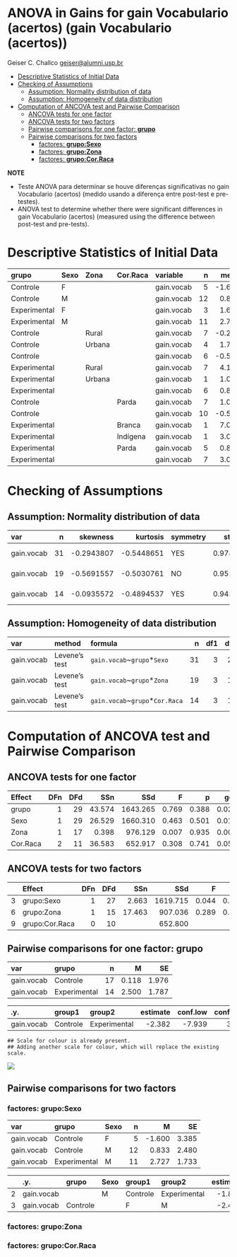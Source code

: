 ANOVA in Gains for gain Vocabulario (acertos) (gain Vocabulario
(acertos))
================
Geiser C. Challco <geiser@alumni.usp.br>

- [Descriptive Statistics of Initial
  Data](#descriptive-statistics-of-initial-data)
- [Checking of Assumptions](#checking-of-assumptions)
  - [Assumption: Normality distribution of
    data](#assumption-normality-distribution-of-data)
  - [Assumption: Homogeneity of data
    distribution](#assumption-homogeneity-of-data-distribution)
- [Computation of ANCOVA test and Pairwise
  Comparison](#computation-of-ancova-test-and-pairwise-comparison)
  - [ANCOVA tests for one factor](#ancova-tests-for-one-factor)
  - [ANCOVA tests for two factors](#ancova-tests-for-two-factors)
  - [Pairwise comparisons for one factor:
    **grupo**](#pairwise-comparisons-for-one-factor-grupo)
  - [Pairwise comparisons for two
    factors](#pairwise-comparisons-for-two-factors)
    - [factores: **grupo:Sexo**](#factores-gruposexo)
    - [factores: **grupo:Zona**](#factores-grupozona)
    - [factores: **grupo:Cor.Raca**](#factores-grupocorraca)

**NOTE**

- Teste ANOVA para determinar se houve diferenças significativas no gain
  Vocabulario (acertos) (medido usando a diferença entre post-test e
  pre-testes).
- ANOVA test to determine whether there were significant differences in
  gain Vocabulario (acertos) (measured using the difference between
  post-test and pre-tests).

# Descriptive Statistics of Initial Data

| grupo        | Sexo | Zona   | Cor.Raca | variable   |   n |   mean | median | min | max |     sd |    se |     ci |   iqr |
|:-------------|:-----|:-------|:---------|:-----------|----:|-------:|-------:|----:|----:|-------:|------:|-------:|------:|
| Controle     | F    |        |          | gain.vocab |   5 | -1.600 |    2.0 | -12 |   6 |  7.570 | 3.385 |  9.399 | 10.00 |
| Controle     | M    |        |          | gain.vocab |  12 |  0.833 |    0.0 | -17 |  14 |  8.590 | 2.480 |  5.458 | 10.25 |
| Experimental | F    |        |          | gain.vocab |   3 |  1.667 |    6.0 | -11 |  10 | 11.150 | 6.438 | 27.699 | 10.50 |
| Experimental | M    |        |          | gain.vocab |  11 |  2.727 |    2.0 |  -6 |  13 |  5.746 | 1.733 |  3.860 |  5.50 |
| Controle     |      | Rural  |          | gain.vocab |   7 | -0.286 |    1.0 | -17 |   9 |  8.261 | 3.122 |  7.640 |  5.50 |
| Controle     |      | Urbana |          | gain.vocab |   4 |  1.750 |    1.0 |  -6 |  11 |  8.098 | 4.049 | 12.886 | 11.75 |
| Controle     |      |        |          | gain.vocab |   6 | -0.500 |   -1.5 | -12 |  14 |  9.397 | 3.836 |  9.861 | 10.75 |
| Experimental |      | Rural  |          | gain.vocab |   7 |  4.143 |    6.0 |  -6 |  13 |  7.081 | 2.676 |  6.549 | 10.00 |
| Experimental |      | Urbana |          | gain.vocab |   1 |  1.000 |    1.0 |   1 |   1 |        |       |        |  0.00 |
| Experimental |      |        |          | gain.vocab |   6 |  0.833 |    2.5 | -11 |  10 |  6.969 | 2.845 |  7.313 |  4.00 |
| Controle     |      |        | Parda    | gain.vocab |   7 |  1.000 |    1.0 | -12 |  14 |  7.832 | 2.960 |  7.243 |  5.00 |
| Controle     |      |        |          | gain.vocab |  10 | -0.500 |   -0.5 | -17 |  11 |  8.721 | 2.758 |  6.239 | 11.50 |
| Experimental |      |        | Branca   | gain.vocab |   1 |  7.000 |    7.0 |   7 |   7 |        |       |        |  0.00 |
| Experimental |      |        | Indígena | gain.vocab |   1 |  3.000 |    3.0 |   3 |   3 |        |       |        |  0.00 |
| Experimental |      |        | Parda    | gain.vocab |   5 |  0.800 |    1.0 | -11 |  11 |  8.438 | 3.774 | 10.477 |  9.00 |
| Experimental |      |        |          | gain.vocab |   7 |  3.000 |    2.0 |  -6 |  13 |  6.583 | 2.488 |  6.088 |  7.00 |

# Checking of Assumptions

## Assumption: Normality distribution of data

| var        |   n |   skewness |   kurtosis | symmetry | statistic | method       |         p | p.signif | normality |
|:-----------|----:|-----------:|-----------:|:---------|----------:|:-------------|----------:|:---------|:----------|
| gain.vocab |  31 | -0.2943807 | -0.5448651 | YES      | 0.9780738 | Shapiro-Wilk | 0.7572218 | ns       | YES       |
| gain.vocab |  19 | -0.5691557 | -0.5030761 | NO       | 0.9525110 | Shapiro-Wilk | 0.4355421 | ns       | YES       |
| gain.vocab |  14 | -0.0935572 | -0.4894537 | YES      | 0.9432482 | Shapiro-Wilk | 0.4615177 | ns       | YES       |

## Assumption: Homogeneity of data distribution

| var        | method        | formula                          |   n | df1 | df2 | statistic |         p | p.signif |
|:-----------|:--------------|:---------------------------------|----:|----:|----:|----------:|----------:|:---------|
| gain.vocab | Levene’s test | `gain.vocab`~`grupo`\*`Sexo`     |  31 |   3 |  27 | 0.5159781 | 0.6747875 | ns       |
| gain.vocab | Levene’s test | `gain.vocab`~`grupo`\*`Zona`     |  19 |   3 |  15 | 0.5249996 | 0.6717303 | ns       |
| gain.vocab | Levene’s test | `gain.vocab`~`grupo`\*`Cor.Raca` |  14 |   3 |  10 | 0.6856343 | 0.5809828 | ns       |

# Computation of ANCOVA test and Pairwise Comparison

## ANCOVA tests for one factor

| Effect   | DFn | DFd |    SSn |      SSd |     F |     p |   ges | p\<.05 |
|:---------|----:|----:|-------:|---------:|------:|------:|------:|:-------|
| grupo    |   1 |  29 | 43.574 | 1643.265 | 0.769 | 0.388 | 0.026 |        |
| Sexo     |   1 |  29 | 26.529 | 1660.310 | 0.463 | 0.501 | 0.016 |        |
| Zona     |   1 |  17 |  0.398 |  976.129 | 0.007 | 0.935 | 0.000 |        |
| Cor.Raca |   2 |  11 | 36.583 |  652.917 | 0.308 | 0.741 | 0.053 |        |

## ANCOVA tests for two factors

|     | Effect         | DFn | DFd |    SSn |      SSd |     F |     p |   ges | p\<.05 |
|:----|:---------------|----:|----:|-------:|---------:|------:|------:|------:|:-------|
| 3   | grupo:Sexo     |   1 |  27 |  2.663 | 1619.715 | 0.044 | 0.835 | 0.002 |        |
| 6   | grupo:Zona     |   1 |  15 | 17.463 |  907.036 | 0.289 | 0.599 | 0.019 |        |
| 9   | grupo:Cor.Raca |   0 |  10 |        |  652.800 |       |       |       |        |

## Pairwise comparisons for one factor: **grupo**

| var        | grupo        |   n |     M |    SE |
|:-----------|:-------------|----:|------:|------:|
| gain.vocab | Controle     |  17 | 0.118 | 1.976 |
| gain.vocab | Experimental |  14 | 2.500 | 1.787 |

| .y.        | group1   | group2       | estimate | conf.low | conf.high |    se | statistic |     p | p.adj | p.adj.signif |
|:-----------|:---------|:-------------|---------:|---------:|----------:|------:|----------:|------:|------:|:-------------|
| gain.vocab | Controle | Experimental |   -2.382 |   -7.939 |     3.174 | 2.717 |    -0.877 | 0.388 | 0.388 | ns           |

    ## Scale for colour is already present.
    ## Adding another scale for colour, which will replace the existing scale.

![](C:/Users/geise/OneDrive/Workspace/WordGen-Stari-2/results/stari-gain.vocab-Serie-8-ano-gain_files/figure-gfm/unnamed-chunk-18-1.png)<!-- -->

## Pairwise comparisons for two factors

### factores: **grupo:Sexo**

| var        | grupo        | Sexo |   n |      M |    SE |
|:-----------|:-------------|:-----|----:|-------:|------:|
| gain.vocab | Controle     | F    |   5 | -1.600 | 3.385 |
| gain.vocab | Controle     | M    |  12 |  0.833 | 2.480 |
| gain.vocab | Experimental | M    |  11 |  2.727 | 1.733 |

|     | .y.        | grupo    | Sexo | group1   | group2       | estimate | conf.low | conf.high |    se | statistic |     p | p.adj | p.adj.signif |
|:----|:-----------|:---------|:-----|:---------|:-------------|---------:|---------:|----------:|------:|----------:|------:|------:|:-------------|
| 2   | gain.vocab |          | M    | Controle | Experimental |   -1.894 |   -8.260 |     4.473 | 3.091 |    -0.613 | 0.546 | 0.546 | ns           |
| 3   | gain.vocab | Controle |      | F        | M            |   -2.433 |  -10.552 |     5.685 | 3.942 |    -0.617 | 0.543 | 0.543 | ns           |

### factores: **grupo:Zona**

### factores: **grupo:Cor.Raca**
